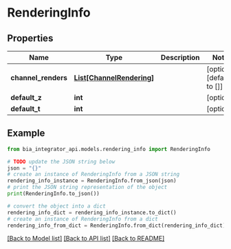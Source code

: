 # RenderingInfo


## Properties

Name | Type | Description | Notes
------------ | ------------- | ------------- | -------------
**channel_renders** | [**List[ChannelRendering]**](ChannelRendering.md) |  | [optional] [default to []]
**default_z** | **int** |  | [optional] 
**default_t** | **int** |  | [optional] 

## Example

```python
from bia_integrator_api.models.rendering_info import RenderingInfo

# TODO update the JSON string below
json = "{}"
# create an instance of RenderingInfo from a JSON string
rendering_info_instance = RenderingInfo.from_json(json)
# print the JSON string representation of the object
print(RenderingInfo.to_json())

# convert the object into a dict
rendering_info_dict = rendering_info_instance.to_dict()
# create an instance of RenderingInfo from a dict
rendering_info_from_dict = RenderingInfo.from_dict(rendering_info_dict)
```
[[Back to Model list]](../README.md#documentation-for-models) [[Back to API list]](../README.md#documentation-for-api-endpoints) [[Back to README]](../README.md)


